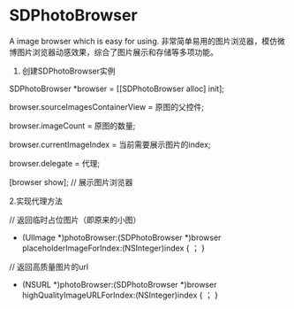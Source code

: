 # SDPhotoBrowser
A image browser which is easy for using.
非常简单易用的图片浏览器，模仿微博图片浏览器动感效果，综合了图片展示和存储等多项功能。

1. 创建SDPhotoBrowser实例

  SDPhotoBrowser *browser = [[SDPhotoBrowser alloc] init];

  browser.sourceImagesContainerView = 原图的父控件;

  browser.imageCount = 原图的数量;

  browser.currentImageIndex = 当前需要展示图片的index;

  browser.delegate = 代理;

  [browser show];  // 展示图片浏览器


2.实现代理方法

// 返回临时占位图片（即原来的小图）

- (UIImage *)photoBrowser:(SDPhotoBrowser *)browser placeholderImageForIndex:(NSInteger)index
{
    ；
}

// 返回高质量图片的url
- (NSURL *)photoBrowser:(SDPhotoBrowser *)browser highQualityImageURLForIndex:(NSInteger)index
{
    ；
}
